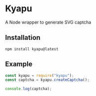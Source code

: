 # Kyapu

A Node wrapper to generate SVG captcha

## Installation

```
npm install kyapu@latest
```

## Example

```js
const kyapu = require("kyapu");
const captcha = kyapu.createCaptcha();

console.log(captcha);
```
